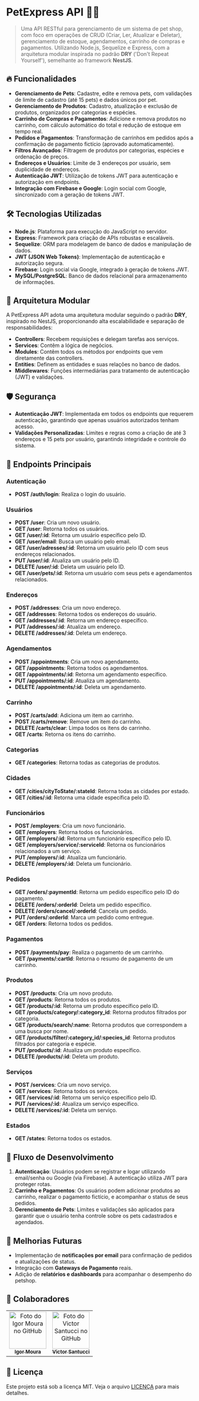# PetExpress API 🐾🚀

> Uma API RESTful para gerenciamento de um sistema de pet shop, com foco em operações de CRUD (Criar, Ler, Atualizar e Deletar), gerenciamento de estoque, agendamentos, carrinho de compras e pagamentos. Utilizando Node.js, Sequelize e Express, com a arquitetura modular inspirada no padrão **DRY** ('Don't Repeat Yourself'), semelhante ao framework **NestJS**.

## 🔥 Funcionalidades

- **Gerenciamento de Pets**: Cadastre, edite e remova pets, com validações de limite de cadastro (até 15 pets) e dados únicos por pet.
- **Gerenciamento de Produtos**: Cadastro, atualização e exclusão de produtos, organizados por categorias e espécies.
- **Carrinho de Compras e Pagamentos**: Adicione e remova produtos no carrinho, com cálculo automático do total e redução de estoque em tempo real.
- **Pedidos e Pagamentos**: Transformação de carrinhos em pedidos após a confirmação de pagamento fictício (aprovado automaticamente).
- **Filtros Avançados**: Filtragem de produtos por categorias, espécies e ordenação de preços.
- **Endereços e Usuários**: Limite de 3 endereços por usuário, sem duplicidade de endereços.
- **Autenticação JWT**: Utilização de tokens JWT para autenticação e autorização em endpoints.
- **Integração com Firebase e Google**: Login social com Google, sincronizado com a geração de tokens JWT.

## 🛠️ Tecnologias Utilizadas

- **Node.js**: Plataforma para execução do JavaScript no servidor.
- **Express**: Framework para criação de APIs robustas e escaláveis.
- **Sequelize**: ORM para modelagem de banco de dados e manipulação de dados.
- **JWT (JSON Web Tokens)**: Implementação de autenticação e autorização segura.
- **Firebase**: Login social via Google, integrado à geração de tokens JWT.
- **MySQL/PostgreSQL**: Banco de dados relacional para armazenamento de informações.

## 🎨 Arquitetura Modular

A PetExpress API adota uma arquitetura modular seguindo o padrão **DRY**, inspirado no NestJS, proporcionando alta escalabilidade e separação de responsabilidades:

- **Controllers**: Recebem requisições e delegam tarefas aos serviços.
- **Services**: Contêm a lógica de negócios.
- **Modules**: Contêm todos os métodos por endpoints que vem diretamente das controllers.
- **Entities**: Definem as entidades e suas relações no banco de dados.
- **Middlewares**: Funções intermediárias para tratamento de autenticação (JWT) e validações.

## 🛡️ Segurança

- **Autenticação JWT**: Implementada em todos os endpoints que requerem autenticação, garantindo que apenas usuários autorizados tenham acesso.
- **Validações Personalizadas**: Limites e regras como a criação de até 3 endereços e 15 pets por usuário, garantindo integridade e controle do sistema.


## 📂 Endpoints Principais

### **Autenticação**
- **POST /auth/login**: Realiza o login do usuário.

### **Usuários**
- **POST /user**: Cria um novo usuário.
- **GET /user**: Retorna todos os usuários.
- **GET /user/:id**: Retorna um usuário específico pelo ID.
- **GET /user/email**: Busca um usuário pelo email.
- **GET /user/adresses/:id**: Retorna um usuário pelo ID com seus endereços relacionados.
- **PUT /user/:id**: Atualiza um usuário pelo ID.
- **DELETE /user/:id**: Deleta um usuário pelo ID.
- **GET /user/pets/:id**: Retorna um usuário com seus pets e agendamentos relacionados.

### **Endereços**
- **POST /addresses**: Cria um novo endereço.
- **GET /addresses**: Retorna todos os endereços do usuário.
- **GET /addresses/:id**: Retorna um endereço específico.
- **PUT /addresses/:id**: Atualiza um endereço.
- **DELETE /addresses/:id**: Deleta um endereço.

### **Agendamentos**
- **POST /appointments**: Cria um novo agendamento.
- **GET /appointments**: Retorna todos os agendamentos.
- **GET /appointments/:id**: Retorna um agendamento específico.
- **PUT /appointments/:id**: Atualiza um agendamento.
- **DELETE /appointments/:id**: Deleta um agendamento.

### **Carrinho**
- **POST /carts/add**: Adiciona um item ao carrinho.
- **POST /carts/remove**: Remove um item do carrinho.
- **DELETE /carts/clear**: Limpa todos os itens do carrinho.
- **GET /carts**: Retorna os itens do carrinho.

### **Categorias**
- **GET /categories**: Retorna todas as categorias de produtos.

### **Cidades**
- **GET /cities/cityToState/:stateId**: Retorna todas as cidades por estado.
- **GET /cities/:id**: Retorna uma cidade específica pelo ID.

### **Funcionários**
- **POST /employers**: Cria um novo funcionário.
- **GET /employers**: Retorna todos os funcionários.
- **GET /employers/:id**: Retorna um funcionário específico pelo ID.
- **GET /employers/service/:serviceId**: Retorna os funcionários relacionados a um serviço.
- **PUT /employers/:id**: Atualiza um funcionário.
- **DELETE /employers/:id**: Deleta um funcionário.

### **Pedidos**
- **GET /orders/:paymentId**: Retorna um pedido específico pelo ID do pagamento.
- **DELETE /orders/:orderId**: Deleta um pedido específico.
- **DELETE /orders/cancel/:orderId**: Cancela um pedido.
- **PUT /orders/:orderId**: Marca um pedido como entregue.
- **GET /orders**: Retorna todos os pedidos.

### **Pagamentos**
- **POST /payments/pay**: Realiza o pagamento de um carrinho.
- **GET /payments/:cartId**: Retorna o resumo de pagamento de um carrinho.

### **Produtos**
- **POST /products**: Cria um novo produto.
- **GET /products**: Retorna todos os produtos.
- **GET /products/:id**: Retorna um produto específico pelo ID.
- **GET /products/category/:category_id**: Retorna produtos filtrados por categoria.
- **GET /products/search/:name**: Retorna produtos que correspondem a uma busca por nome.
- **GET /products/filter/:category_id/:species_id**: Retorna produtos filtrados por categoria e espécie.
- **PUT /products/:id**: Atualiza um produto específico.
- **DELETE /products/:id**: Deleta um produto.

### **Serviços**
- **POST /services**: Cria um novo serviço.
- **GET /services**: Retorna todos os serviços.
- **GET /services/:id**: Retorna um serviço específico pelo ID.
- **PUT /services/:id**: Atualiza um serviço específico.
- **DELETE /services/:id**: Deleta um serviço.

### **Estados**
- **GET /states**: Retorna todos os estados.

  

## 🔄 Fluxo de Desenvolvimento

1. **Autenticação**: Usuários podem se registrar e logar utilizando email/senha ou Google (via Firebase). A autenticação utiliza JWT para proteger rotas.
2. **Carrinho e Pagamentos**: Os usuários podem adicionar produtos ao carrinho, realizar o pagamento fictício, e acompanhar o status de seus pedidos.
3. **Gerenciamento de Pets**: Limites e validações são aplicados para garantir que o usuário tenha controle sobre os pets cadastrados e agendados.

## 📅 Melhorias Futuras

- Implementação de **notificações por email** para confirmação de pedidos e atualizações de status.
- Integração com **Gateways de Pagamento** reais.
- Adição de **relatórios e dashboards** para acompanhar o desempenho do petshop.


## 🤝 Colaboradores

<table>
  <tr>
    <td align="center">
      <a href="https://github.com/igordmouraa">
        <img src="https://avatars.githubusercontent.com/u/127807075" width="100px;" alt="Foto do Igor Moura no GitHub"/><br>
        <sub>
          <b>Igor Moura</b>
        </sub>
      </a>
    </td>
    <td align="center">
      <a href="https://github.com/VictorSantuccii">
        <img src="https://avatars.githubusercontent.com/u/160544887?v=4" width="100px;" alt="Foto do Victor Santucci no GitHub"/><br>
        <sub>
          <b>Victor Santucci</b>
        </sub>
      </a>
    </td>
  </tr>
</table>

## 📝 Licença

Este projeto está sob a licença MIT. Veja o arquivo [LICENÇA](LICENSE) para mais detalhes.
